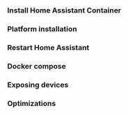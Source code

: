 
### Install Home Assistant Container


### Platform installation


### Restart Home Assistant


### Docker compose


### Exposing devices


### Optimizations
